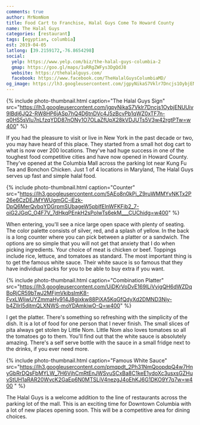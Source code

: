 ```yaml
---
comments: true
author: MrNomNom
title: Food Cart to Franchise, Halal Guys Come To Howard County
name: The Halal Guys
categories: [restaurant]
tags: [egyptian, columbia]
est: 2019-04-05
latlong: [39.2159172,-76.8654298]
social:
  yelp: https://www.yelp.com/biz/the-halal-guys-columbia-2
  gmap: https://goo.gl/maps/1uRRgZWFys3DgQdJ8
  website: https://thehalalguys.com/
  facebook: https://www.facebook.com/TheHalalGuysColumbiaMD/
og_image: https://lh3.googleusercontent.com/jgpyNikaS7Vklr7Dncjs1OybjENUUiv9IBdj6JQ2-RW8HP6jASp7hQ4D6tnDVc4J5zBcvPb1qWZ0xTF7n-q0HS5sVIu7nLfzqYDD87nONy1O7OLaZfUpX28kVDJUTs5V3w42rgtPTw=w400
---
```


{%
  include photo-thumbnail.html 
  caption="The Halal Guys Sign"
  src="https://lh3.googleusercontent.com/jgpyNikaS7Vklr7Dncjs1OybjENUUiv9IBdj6JQ2-RW8HP6jASp7hQ4D6tnDVc4J5zBcvPb1qWZ0xTF7n-q0HS5sVIu7nLfzqYDD87nONy1O7OLaZfUpX28kVDJUTs5V3w42rgtPTw=w400"
%}

If you had the pleasure to visit or live in New York in the past decade or two, you may have heard of this place. They started from a small hot dog cart to what is now over 200 locations. They've had huge success in one of the toughest food competitive cities and have now opened in Howard County. They've opened at the Columbia Mall across the parking lot near Kung Fu Tea and Bonchon Chicken. Just 1 of 4 locations in Maryland, The Halal Guys serves up fast and simple halal food.

<!--more-->
{%
  include photo-thumbnail.html 
  caption="Counter"
  src="https://lh3.googleusercontent.com/5AEo8n0kPj_Z9ruWMMYvNKTx2P26e6CzDEJMYWUgmGC-iEzk-DpQ6MerQvbqYDGrpmSUbageW5pbIfElnWFKFib2_7-oiG2JGqC_O4F7V_7dHkqPEnkH2sPolwTs6ekM___CUChidg=w400"
%}

When entering, you'll see a nice large open space with plenty of seating. The color palette consists of silver, red, and a splash of yellow. In the back is a long counter where you can pick between a platter or a sandwich. The options are so simple that you will not get that anxiety that I do when picking ingredients. Your choice of meat is chicken or beef. Toppings include rice, lettuce, and tomatoes as standard. The most important thing is to get the famous white sauce. Their white sauce is so famous that they have individual packs for you to be able to buy extra if you want. 

{%
  include photo-thumbnail.html 
  caption="Combination Platter"
  src="https://lh3.googleusercontent.com/UiDKrVoDvE169lLiVyigQH6dWZDqBoRjCR59bTwJ2MFjmVkibsImK8-FvxLWIjwUYZmmaHy914J8gjxkw88PiXA5KqGfQdyXd2DMND3Njy-b4ZlIrI5djtmQLXNWS-moYDAmkiwO-Q=w400"
%}

I get the platter. There's something so refreshing with the simplicity of the dish. It is a lot of food for one person that I never finish. The small slices of pita always get stolen by Little Nom. Little Nom also loves tomatoes so all the tomatoes go to them. You'll find out that the white sauce is absolutely amazing. There's a self serve bottle with the sauce in a small fridge next to the drinks, if you ever need more.

{%
  include photo-thumbnail.html 
  caption="Famous White Sauce"
  src="https://lh3.googleusercontent.com/pmqpdt_2Ph31NmQoopdpQ4w7HnyGbRrDQsFbMYLW_7H6VjhCmRtEnJWSvuSCxBa8C1keE1ydoXc3usxsGZHuvStUH1aRAR20WvcK2GaEp6N0MTSLiV4nezgJ4oEhKJ6G1DKO9Y7q7w=w400
"
%}

The Halal Guys is a welcome addition to the line of restaurants across the parking lot of the mall. This is an exciting time for Downtown Columbia with a lot of new places opening soon. This will be a competitive area for dining choices.
